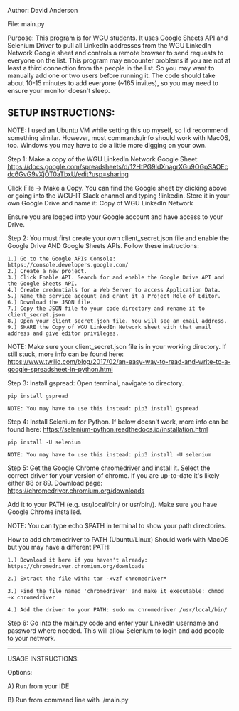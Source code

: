 Author: David Anderson

File: main.py

Purpose: This program is for WGU students. It uses Google Sheets API and Selenium Driver to
pull all LinkedIn addresses from the WGU LinkedIn Network Google sheet and controls a remote browser to
send requests to everyone on the list. This program may encounter problems if you are not at least a third connection
from the people in the list. So you may want to manually add one or two users before running it. The code should take about 
10-15 minutes to add everyone (~165 invites), so you may need to ensure your monitor doesn't sleep.

SETUP INSTRUCTIONS:
------------------------------------------------------------------------------------------------------------------------
NOTE: I used an Ubuntu VM while setting this up myself, so I'd recommend something similar. However, most commands/info should work with MacOS, too. Windows you may have to do a little more digging on your own.

Step 1: Make a copy of the WGU LinkedIn Network Google Sheet: https://docs.google.com/spreadsheets/d/12HtPG9IdXnagrXGu9OGpSAOEcdc6GvG9vXjOT0aTbxU/edit?usp=sharing 

Click File -> Make a Copy. You can find the Google sheet by clicking above or going into the WGU-IT Slack channel and typing !linkedin. 
Store it in your own Google Drive and name it: Copy of WGU LinkedIn Network

Ensure you are logged into your Google account and have access to your Drive.

Step 2: You must first create your own client_secret.json file and enable the Google Drive AND Google Sheets APIs.
Follow these instructions:
    
    1.) Go to the Google APIs Console: https://console.developers.google.com/
    2.) Create a new project.
    3.) Click Enable API. Search for and enable the Google Drive API and the Google Sheets API.
    4.) Create credentials for a Web Server to access Application Data.
    5.) Name the service account and grant it a Project Role of Editor.
    6.) Download the JSON file.
    7.) Copy the JSON file to your code directory and rename it to client_secret.json
    8.) Open your client_secret.json file. You will see an email address. 
    9.) SHARE the Copy of WGU LinkedIn Network sheet with that email address and give editor privileges.


NOTE: Make sure your client_secret.json file is in your working directory. If still stuck, more info can be found here: https://www.twilio.com/blog/2017/02/an-easy-way-to-read-and-write-to-a-google-spreadsheet-in-python.html

Step 3: Install gspread: Open terminal, navigate to directory.

    pip install gspread
    
    NOTE: You may have to use this instead: pip3 install gspread

Step 4: Install Selenium for Python. If below doesn't work, more info can be found here: https://selenium-python.readthedocs.io/installation.html
 
    pip install -U selenium
    
    NOTE: You may have to use this instead: pip3 install -U selenium

Step 5: Get the Google Chrome chromedriver and install it.  Select the correct driver for your version
of chrome. If you are up-to-date it's likely either 88 or 89. Download page: https://chromedriver.chromium.org/downloads

Add it to your PATH (e.g. usr/local/bin/ or usr/bin/). Make sure you have Google Chrome installed. 

NOTE: You can type echo $PATH in terminal to show your path directories.

How to add chromedriver to PATH (Ubuntu/Linux) Should work with MacOS but you may have a different PATH:

    1.) Download it here if you haven't already: https://chromedriver.chromium.org/downloads

    2.) Extract the file with: tar -xvzf chromedriver*

    3.) Find the file named 'chromedriver' and make it executable: chmod +x chromedriver

    4.) Add the driver to your PATH: sudo mv chromedriver /usr/local/bin/



Step 6: Go into the main.py code and enter your LinkedIn username and password where needed.
This will allow Selenium to login and add people to your network.

------------------------------------------------------------------------------------------------------------------------
USAGE INSTRUCTIONS:

Options:

A) Run from your IDE

B) Run from command line with ./main.py
